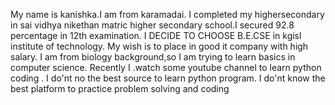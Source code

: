 My name is kanishka.I am from karamadai.
I completed my highersecondary in sai vidhya nikethan matric higher secondary school.I secured 92.8 percentage in 12th examination.
I DECIDE TO CHOOSE B.E.CSE in kgisl institute of technology.
My wish is to place in good it company with high salary.
I am from biology background,so I am trying to learn basics in computer science.
Recently I .watch some youtube channel to learn python coding .
I do'nt no the best source to learn python program.
I do'nt  know the best platform to practice problem solving and coding
